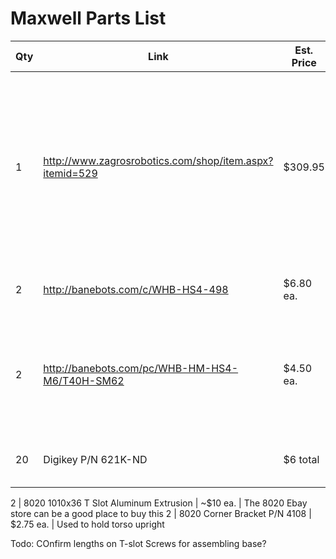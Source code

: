 # Maxwell Parts List

Qty | Link               | Est. Price | Notes
----|--------------------|------------|-------
1   | http://www.zagrosrobotics.com/shop/item.aspx?itemid=529 | $309.95 | Only the motors, encoders, and casters are used. Be sure to select the 2X speed option and also add the HEDS5500 encoder cables.
2   | http://banebots.com/c/WHB-HS4-498 | $6.80 ea. | Any of the three colors will do.
2   | http://banebots.com/pc/WHB-HM-HS4-M6/T40H-SM62 | $4.50 ea. | These are 6mm and will need to be bored out to 1/4" to match motors above.
20  | Digikey P/N 621K-ND | $6 total | These are used to assemble the base

2   | 8020 1010x36 T Slot Aluminum Extrusion | ~$10 ea. | The 8020 Ebay store can be a good place to buy this
2   | 8020 Corner Bracket P/N 4108 | $2.75 ea. | Used to hold torso upright


Todo:
 COnfirm lengths on T-slot
 Screws for assembling base?
 




